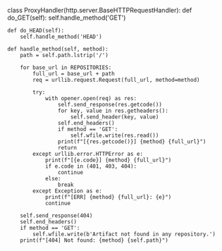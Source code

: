 class ProxyHandler(http.server.BaseHTTPRequestHandler):
    def do_GET(self):
        self.handle_method('GET')

    def do_HEAD(self):
        self.handle_method('HEAD')

    def handle_method(self, method):
        path = self.path.lstrip('/')

        for base_url in REPOSITORIES:
            full_url = base_url + path
            req = urllib.request.Request(full_url, method=method)

            try:
                with opener.open(req) as res:
                    self.send_response(res.getcode())
                    for key, value in res.getheaders():
                        self.send_header(key, value)
                    self.end_headers()
                    if method == 'GET':
                        self.wfile.write(res.read())
                    print(f"[{res.getcode()}] {method} {full_url}")
                    return
            except urllib.error.HTTPError as e:
                print(f"[{e.code}] {method} {full_url}")
                if e.code in (401, 403, 404):
                    continue
                else:
                    break
            except Exception as e:
                print(f"[ERR] {method} {full_url}: {e}")
                continue

        self.send_response(404)
        self.end_headers()
        if method == 'GET':
            self.wfile.write(b'Artifact not found in any repository.')
        print(f"[404] Not found: {method} {self.path}")
